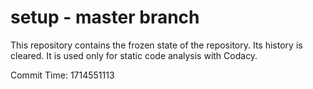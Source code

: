 # setup - master branch

This repository contains the frozen state of the repository.
Its history is cleared. It is used only for static code
analysis with Codacy.

Commit Time: 1714551113